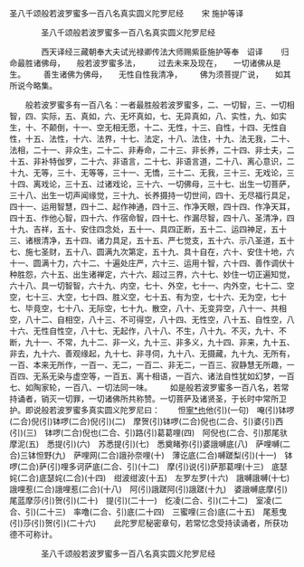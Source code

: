   圣八千颂般若波罗蜜多一百八名真实圆义陀罗尼经
　　宋 施护等译




　　　　圣八千颂般若波罗蜜多一百八名真实圆义陀罗尼经

　　　　西天译经三藏朝奉大夫试光禄卿传法大师赐紫臣施护等奉　诏译
　　归命最胜诸佛母，　　般若波罗蜜多法，
　　过去未来及现在，　　一切诸佛从是生。
　　善生诸佛为佛母，　　无性自性我清净，
　　佛为须菩提广说，　　如其所说今略集。

　　般若波罗蜜多有一百八名：一者最胜般若波罗蜜多，二、一切智，三、一切相智，四、实际，五、真如，六、无坏真如，七、无异真如，八、实性，九、如实生，十、不颠倒，十一、空无相无愿，十二、无性，十三、自性，十四、无性自性，十五、法性，十六、法界，十七、法定，十八、法住，十九、法无我，二十、法相，二十一、非众生，二十二、非寿命，二十三、非长养，二十四、非士夫，二十五、非补特伽罗，二十六、非语言，二十七、非语言道，二十八、离心意识，二十九、无等，三十、无等等，三十一、无憍，三十二、无我，三十三、无戏论，三十四、离戏论，三十五、过诸戏论，三十六、一切佛母，三十七、出生一切菩萨，三十八、出生一切声闻缘觉，三十九、长养摄持一切世间，四十、无尽福行具足，四十一、运用智慧，四十二、起作神通，四十三、作净天眼，四十四、作净天耳，四十五、作他心智，四十六、作宿命智，四十七、作漏尽智，四十八、圣清净，四十九、吉祥，五十、安住四念处，五十一、具四正断，五十二、运四神足，五十三、诸根清净，五十四、诸力具足，五十五、严七觉支，五十六、示八圣道，五十七、施七圣财，五十八、圆满九次第定，五十九、具十自在，六十、安住十地，六十一、圆满十力，六十二、十遍处庄严，六十三、运用十智，六十四、善作调伏十种胜怨，六十五、出生诸禅定，六十六、超过三界，六十七、妙住一切正遍知觉，六十八、具一切智智，六十九、内空，七十、外空，七十一、内外空，七十二、空空，七十三、大空，七十四、胜义空，七十五、有为空，七十六、无为空，七十七、毕竟空，七十八、无际空，七十九、散空，八十、无变异空，八十一、共相空，八十二、自相空，八十三、不可得空，八十四、无性空，八十五、自性空，八十六、无性自性空，八十七、无起作，八十八、不生，八十九、不灭，九十、不断，九十一、不常，九十二、非一义，九十三、非多义，九十四、非来，九十五、非去，九十六、善观缘起，九十七、非寻伺，九十八、无摄藏，九十九、无所有，一百、本来无所作，一百一、无二，一百二、非无二，一百三、寂静慧无所趣，一百四、无系无染与虚空等，一百五、离十相语，一百六、诸法自性犹如幻梦，一百七、如陶家轮，一百八、一切法同一味。
　　如是般若波罗蜜多一百八名，若常持诵者，销灭一切罪，一切诸佛所共称赞。一切菩萨及诸贤圣，于长时中常所卫护。即说般若波罗蜜多真实圆义陀罗尼曰：
　　怛[寧*也](切身)他(引)(一句)　唵(引)钵啰(二合)倪(引)钵啰(二合)倪(引)(二)　摩贺(引)钵啰(二合)倪也(二合、引)婆(引)西(引)(三)　钵啰(二合)倪也(二合、引)路(引)葛葛哩(四)　阿倪也(二合、引)那尾驮摩泥(五)　悉提(引)(六)　苏悉提(引)(七)　悉奠睹弥(引)婆誐嚩底(八)　萨哩嚩(二合)三钵怛野(九)　萨哩网(二合)誐孙奈哩(十)　薄讫底(二合)嚩蹉梨(引)(十一)　钵啰(二合)萨(引)哩多诃萨底(二合、引)(十二)　摩(引)说(引)萨那葛哩(十三)　底瑟姹(二合)底瑟姹(二合)(十四)　绀波绀波(十五)　左罗左罗(十六)　誐嚩誐嚩(十七)　誐哩惹(二合)誐哩惹(二合)(十八)　阿(引)誐蹉阿(引)誐蹉(十九)　婆誐嚩底摩(引)尾蓝摩莎(引)贺(引)(二十)　提(引)(二十一)　纥凌(二合、引)(二十二)　室凌(二合、引)(二十三)　率噜(二合、引)底(二十四)　三蜜哩(三合)底(二十五)　尾惹曳(引)莎(引)贺(引)(二十六)
　　此陀罗尼秘密章句，若常忆念受持读诵者，所获功德不可称计。

　　　　圣八千颂般若波罗蜜多一百八名真实圆义陀罗尼经



